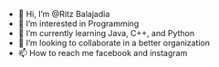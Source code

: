 - 👋 Hi, I’m @Ritz Balajadia
- 👀 I’m interested in Programming
- 🌱 I’m currently learning Java, C++, and Python
- 💞️ I’m looking to collaborate in a better organization
- 📫 How to reach me facebook and instagram

<!---
Pvckman/Pvckman is a ✨ special ✨ repository because its `README.md` (this file) appears on your GitHub profile.
You can click the Preview link to take a look at your changes
--->
